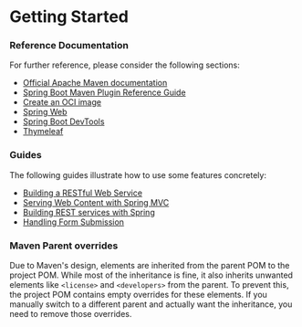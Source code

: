 # Getting Started

### Reference Documentation
For further reference, please consider the following sections:

* [Official Apache Maven documentation](https://maven.apache.org/guides/index.html)
* [Spring Boot Maven Plugin Reference Guide](https://docs.spring.io/spring-boot/3.4.10/maven-plugin)
* [Create an OCI image](https://docs.spring.io/spring-boot/3.4.10/maven-plugin/build-image.html)
* [Spring Web](https://docs.spring.io/spring-boot/3.4.10/reference/web/servlet.html)
* [Spring Boot DevTools](https://docs.spring.io/spring-boot/3.4.10/reference/using/devtools.html)
* [Thymeleaf](https://docs.spring.io/spring-boot/3.4.10/reference/web/servlet.html#web.servlet.spring-mvc.template-engines)

### Guides
The following guides illustrate how to use some features concretely:

* [Building a RESTful Web Service](https://spring.io/guides/gs/rest-service/)
* [Serving Web Content with Spring MVC](https://spring.io/guides/gs/serving-web-content/)
* [Building REST services with Spring](https://spring.io/guides/tutorials/rest/)
* [Handling Form Submission](https://spring.io/guides/gs/handling-form-submission/)

### Maven Parent overrides

Due to Maven's design, elements are inherited from the parent POM to the project POM.
While most of the inheritance is fine, it also inherits unwanted elements like `<license>` and `<developers>` from the parent.
To prevent this, the project POM contains empty overrides for these elements.
If you manually switch to a different parent and actually want the inheritance, you need to remove those overrides.

